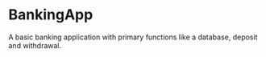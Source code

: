 # BankingApp

A basic banking application with primary functions like a database, deposit and withdrawal.
